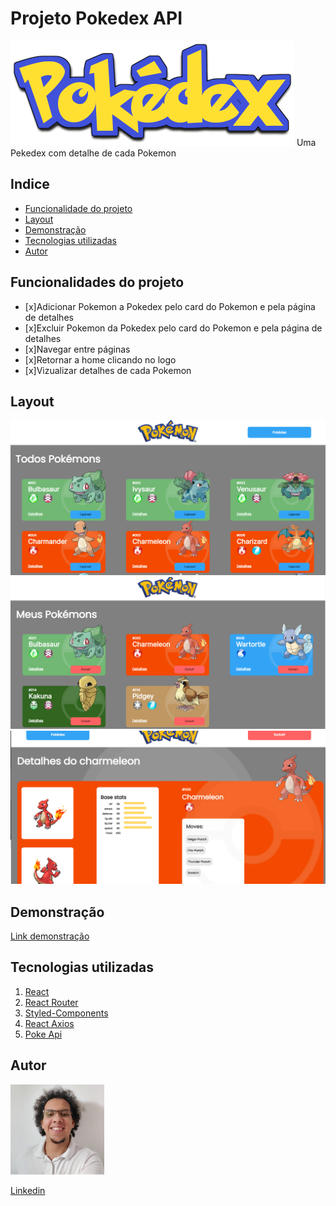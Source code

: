 # Projeto Pokedex API
![Pokedex](./assets/logo.png)
Uma Pekedex com detalhe de  cada Pokemon

## Indice
- <a href="#funcionalidade">Funcionalidade do projeto</a>
- <a href="#layout">Layout</a>
- <a href="#demonstração">Demonstração</a>
- <a href="#tecnologias">Tecnologias utilizadas</a>
- <a href="#autor">Autor</a>

## Funcionalidades do projeto

- [x]Adicionar Pokemon a Pokedex pelo card do Pokemon e pela página de detalhes
- [x]Excluir Pokemon da Pokedex pelo card do Pokemon e pela página de detalhes
- [x]Navegar entre páginas
- [x]Retornar a home clicando no logo
- [x]Vizualizar detalhes de cada Pokemon

## Layout

![HomePage](./assets/Captura%20de%20tela%202023-01-06%20235427.png)
![PokedexPage](./assets/Captura%20de%20tela%202023-01-07%20112326.png)
![Pokedex](./assets/Captura%20de%20tela%202023-01-07%20112458.png)

## Demonstração
[Link demonstração](https://pokedex22022103.surge.sh/)

## Tecnologias utilizadas

1. [React](https://pt-br.reactjs.org/)
2. [React Router](https://reactrouter.com/en/main)
3. [Styled-Components](https://styled-components.com/)
4. [React Axios](https://www.devmedia.com.br/consumindo-uma-api-com-react-js-e-axios/42900)
5. [Poke Api](https://pokeapi.co/)

## Autor
<img style="width: 150px" src="./assets/eu.jpg" alt="Gabriel">

[Linkedin](linkedin.com/in/santos-s-gabriel)